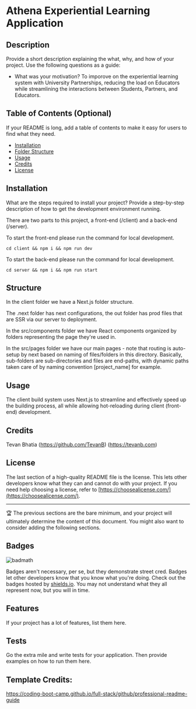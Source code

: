 # Athena Experiential Learning Application

## Description

Provide a short description explaining the what, why, and how of your project. Use the following questions as a guide:

- What was your motivation?
  To imporove on the experiential learning system with University Partnerships, reducing the load on Educators while streamlining the interactions between Students, Partners, and Educators.

## Table of Contents (Optional)

If your README is long, add a table of contents to make it easy for users to find what they need.

- [Installation](#installation)
- [Folder Structure](#structure)
- [Usage](#usage)
- [Credits](#credits)
- [License](#license)

## Installation

What are the steps required to install your project? Provide a step-by-step description of how to get the development environment running.

There are two parts to this project, a front-end (/client) and a back-end (/server).

To start the front-end please run the command for local development.

```
cd client && npm i && npm run dev
```

To start the back-end please run the command for local development.

```
cd server && npm i && npm run start
```

## Structure

In the client folder we have a Next.js folder structure.

The .next folder has next configurations, the out folder has prod files that are SSR via our server to deployment.

In the src/components folder we have React components organized by folders representing the page they're used in.

In the src/pages folder we have our main pages - note that routing is auto-setup by next based on naming of files/folders in this directory. Basically, sub-folders are sub-directories and files are end-paths, with dynamic paths taken care of by naming convention [project_name] for example.

## Usage

The client build system uses Next.js to streamline and effectively speed up the building process, all while allowing hot-reloading during client (front-end) development.



## Credits

Tevan Bhatia (https://github.com/TevanB) (https://tevanb.com)

## License

The last section of a high-quality README file is the license. This lets other developers know what they can and cannot do with your project. If you need help choosing a license, refer to [https://choosealicense.com/](https://choosealicense.com/).

---

🏆 The previous sections are the bare minimum, and your project will ultimately determine the content of this document. You might also want to consider adding the following sections.

## Badges

![badmath](https://img.shields.io/github/languages/top/lernantino/badmath)

Badges aren't necessary, per se, but they demonstrate street cred. Badges let other developers know that you know what you're doing. Check out the badges hosted by [shields.io](https://shields.io/). You may not understand what they all represent now, but you will in time.

## Features

If your project has a lot of features, list them here.

## Tests

Go the extra mile and write tests for your application. Then provide examples on how to run them here.

## Template Credits:

https://coding-boot-camp.github.io/full-stack/github/professional-readme-guide
